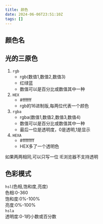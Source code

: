 ```yaml
---
title: 颜色
date: 2024-06-06T23:51:10Z
tags: []
---
```




## 颜色名

## 光的三原色

1. ​`rgb`​
   - rgb(数值1,数值2,数值3)
   - 红绿蓝
   - 数值可以是百分比或数值其中一种
2. ​`HEX`​
   - #ffffff
   - rgb的16进制版,每两位代表一个颜色
3. ​`rgba`​
   - rgba(数值1,数值2,数值3,数值4)
   - 数值可以是百分比或数值其中一种
   - 最后一位是透明度，0是透明,1是显示
4. ​`HEXA`​
   - #ffffffff
   - HEX多了一个透明色

如果两两相同,可以只写一位
IE浏览器不支持透明

## 色彩模式

​`hsl`​(色相,饱和度,亮度)  
色相:0-360  
饱和度:0%-100%  
亮度:0%-100%  
​`hsla`​  
透明度:0-1的小数或百分数
